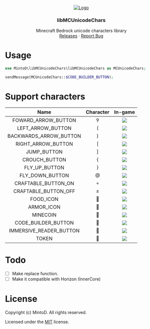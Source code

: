 <div align="center">
  <a href="https://github.com/MintoD/libMCUnicodeChars">
    <img src="https://raw.githubusercontent.com/MintoD/libMCUnicodeChars/main/assets/code-builder.png" alt="Logo" width="auto" height="auto">
  </a>

<h3 align="center">libMCUnicodeChars</h3>

  <p align="center">
    Minecraft Bedrock unicode characters library
    <br />
    <a href="https://github.com/MintoD/libMCUnicodeChars/releases">Releases</a>
    ·
    <a href="https://github.com/MintoD/libMCUnicodeChars/issues">Report Bug</a>
  </p>
</div>

# Usage
```php
use MintoD\libMCUnicodeChars\libMCUnicodeChars as MCUnicodeChars;

sendMessage(MCUnicodeChars::$CODE_BUILDER_BUTTON);
```

# Support characters
|           Name          | Character |                                                 In-game                                                 |
|:-----------------------:|:---------:|:-------------------------------------------------------------------------------------------------------:|
|   FOWARD_ARROW_BUTTON   |          |      ![](https://raw.githubusercontent.com/MintoD/libMCUnicodeChars/main/assets/forward-arrow.png)      |
|    LEFT_ARROW_BUTTON    |          |        ![](https://raw.githubusercontent.com/MintoD/libMCUnicodeChars/main/assets/left-arrow.png)       |
|  BACKWARDS_ARROW_BUTTON |          |     ![](https://raw.githubusercontent.com/MintoD/libMCUnicodeChars/main/assets/down-arrow.png)     |
|    RIGHT_ARROW_BUTTON   |          |       ![](https://raw.githubusercontent.com/MintoD/libMCUnicodeChars/main/assets/right-arrow.png)       |
|       JUMP_BUTTON       |          |       ![](https://raw.githubusercontent.com/MintoD/libMCUnicodeChars/main/assets/jump-button.png)       |
|      CROUCH_BUTTON      |          |      ![](https://raw.githubusercontent.com/MintoD/libMCUnicodeChars/main/assets/crouch-button.png)      |
|      FLY_UP_BUTTON      |          |      ![](https://raw.githubusercontent.com/MintoD/libMCUnicodeChars/main/assets/fly-up-button.png)      |
|     FLY_DOWN_BUTTON     |          |     ![](https://raw.githubusercontent.com/MintoD/libMCUnicodeChars/main/assets/fly-down-button.png)     |
|   CRAFTABLE_BUTTON_ON   |          |       ![](https://raw.githubusercontent.com/MintoD/libMCUnicodeChars/main/assets/craftable-on.png)      |
|   CRAFTABLE_BUTTON_OFF  |          |      ![](https://raw.githubusercontent.com/MintoD/libMCUnicodeChars/main/assets/craftable-off.png)      |
|        FOOD_ICON        |          |           ![](https://raw.githubusercontent.com/MintoD/libMCUnicodeChars/main/assets/food.png)          |
|        ARMOR_ICON       |          |          ![](https://raw.githubusercontent.com/MintoD/libMCUnicodeChars/main/assets/armor.png)          |
|         MINECOIN        |          |         ![](https://raw.githubusercontent.com/MintoD/libMCUnicodeChars/main/assets/minecoin.png)        |
|   CODE_BUILDER_BUTTON   |          |       ![](https://raw.githubusercontent.com/MintoD/libMCUnicodeChars/main/assets/code-builder.png)      |
| IMMERSIVE_READER_BUTTON |          | ![](https://raw.githubusercontent.com/MintoD/libMCUnicodeChars/main/assets/immersive-reader-button.png) |
|          TOKEN          |          |          ![](https://raw.githubusercontent.com/MintoD/libMCUnicodeChars/main/assets/token.png)          |
# Todo
- [ ] Make replace function.
- [ ] Make it compatible with Horizon (InnerCore)

# License
Copyright (c) MintoD. All rights reserved.

Licensed under the [MIT](https://github.com/MintoD/libMCUnicodeChars/blob/main/LICENSE) license.
